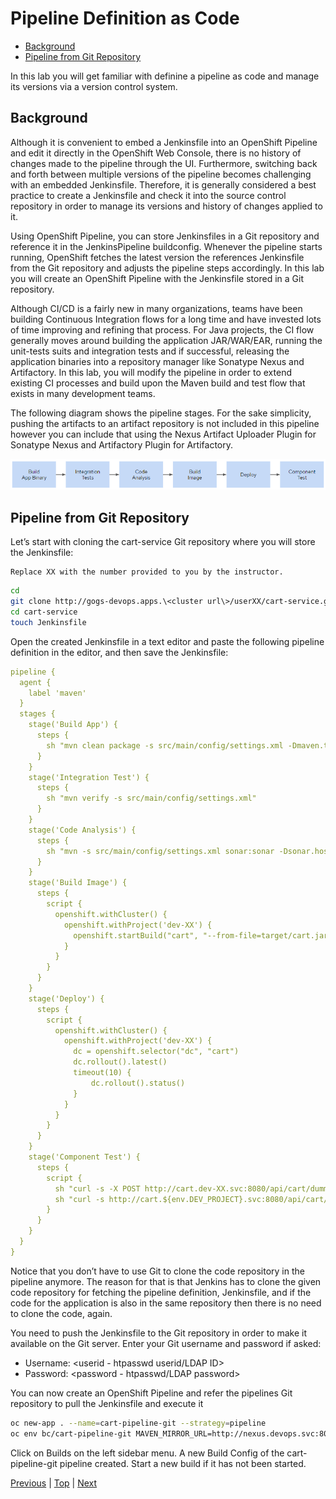 # Pipeline Definition as Code

<!-- TOC -->

- [Background](#background)
- [Pipeline from Git Repository](#pipeline-from-git-repository)

<!-- /TOC -->

In this lab you will get familiar with definine a pipeline as code and manage its versions via a version control system.

## Background
Although it is convenient to embed a Jenkinsfile into an OpenShift Pipeline and edit it directly in the OpenShift Web 
Console, there is no history of changes made to the pipeline through the UI. Furthermore, switching back and forth 
between multiple versions of the pipeline becomes challenging with an embedded Jenkinsfile. Therefore, it is generally 
considered a best practice to create a Jenkinsfile and check it into the source control repository in order to manage 
its versions and history of changes applied to it.

Using OpenShift Pipeline, you can store Jenkinsfiles in a Git repository and reference it in the JenkinsPipeline 
buildconfig. Whenever the pipeline starts running, OpenShift fetches the latest version the references Jenkinsfile 
from the Git repository and adjusts the pipeline steps accordingly. In this lab you will create an OpenShift Pipeline 
with the Jenkinsfile stored in a Git repository.

Although CI/CD is a fairly new in many organizations, teams have been building Continuous Integration flows for a 
long time and have invested lots of time improving and refining that process. For Java projects, the CI flow generally 
moves around building the application JAR/WAR/EAR, running the unit-tests suits and integration tests and if successful, 
releasing the application binaries into a repository manager like Sonatype Nexus and Artifactory. In this lab, you will 
modify the pipeline in order to extend existing CI processes and build upon the Maven build and test flow that exists 
in many development teams.

The following diagram shows the pipeline stages. For the sake simplicity, pushing the artifacts to an artifact 
repository is not included in this pipeline however you can include that using the Nexus Artifact Uploader Plugin for 
Sonatype Nexus and Artifactory Plugin for Artifactory.

![](img/devops-pipeline-scm-diagram.png)

## Pipeline from Git Repository
Let’s start with cloning the cart-service Git repository where you will store the Jenkinsfile:

```
Replace XX with the number provided to you by the instructor.
```
```bash
cd
git clone http://gogs-devops.apps.\<cluster url\>/userXX/cart-service.git
cd cart-service
touch Jenkinsfile
```

Open the created Jenkinsfile in a text editor and paste the following pipeline definition in the editor, and then save 
the Jenkinsfile:

```yaml
pipeline {
  agent {
    label 'maven'
  }
  stages {
    stage('Build App') {
      steps {
        sh "mvn clean package -s src/main/config/settings.xml -Dmaven.test.skip=true"
      }
    }
    stage('Integration Test') {
      steps {
        sh "mvn verify -s src/main/config/settings.xml"
      }
    }
    stage('Code Analysis') {
      steps {
        sh "mvn -s src/main/config/settings.xml sonar:sonar -Dsonar.host.url=http://sonarqube.devops.svc:9000 -Dmaven.test.skip=true"
      }
    }
    stage('Build Image') {
      steps {
        script {
          openshift.withCluster() {
            openshift.withProject('dev-XX') {
              openshift.startBuild("cart", "--from-file=target/cart.jar").logs("-f")
            }
          }
        }
      }
    }
    stage('Deploy') {
      steps {
        script {
          openshift.withCluster() {
            openshift.withProject('dev-XX') {
              dc = openshift.selector("dc", "cart")
              dc.rollout().latest()
              timeout(10) {
                  dc.rollout().status()
              }
            }
          }
        }
      }
    }
    stage('Component Test') {
      steps {
        script {
          sh "curl -s -X POST http://cart.dev-XX.svc:8080/api/cart/dummy/666/1"
          sh "curl -s http://cart.${env.DEV_PROJECT}.svc:8080/api/cart/dummy | grep 'Dummy Product'"
        }
      }
    }
  }
}
```

Notice that you don’t have to use Git to clone the code repository in the pipeline anymore. The reason for that is that 
Jenkins has to clone the given code repository for fetching the pipeline definition, Jenkinsfile, and if the code for 
the application is also in the same repository then there is no need to clone the code, again.

You need to push the Jenkinsfile to the Git repository in order to make it available on the Git server. Enter your Git 
username and password if asked:

- Username: \<userid - htpasswd userid/LDAP ID\>
- Password: \<password - htpasswd/LDAP password\>


You can now create an OpenShift Pipeline and refer the pipelines Git repository to pull the Jenkinsfile and execute it

```bash
oc new-app . --name=cart-pipeline-git --strategy=pipeline
oc env bc/cart-pipeline-git MAVEN_MIRROR_URL=http://nexus.devops.svc:8081/repository/maven-public/
```

Click on Builds on the left sidebar menu. A new Build Config of the cart-pipeline-git pipeline created. Start a new 
build if it has not been started.

[Previous](devops-simple-pipeline.md) | [Top](README.md) | [Next](devops-env-info.md)
